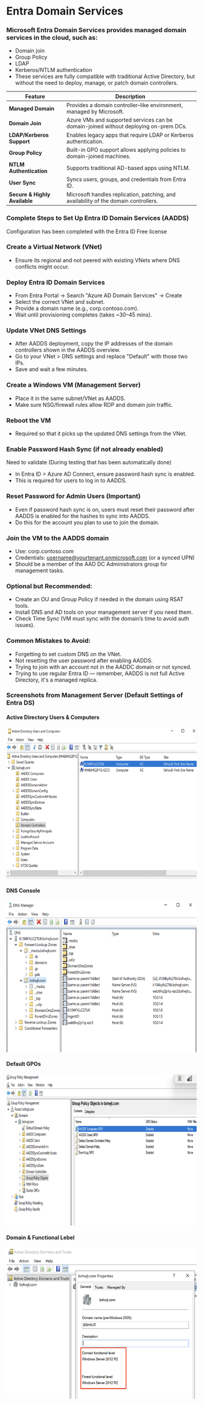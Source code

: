 # Entra Domain Services

### Microsoft Entra Domain Services provides managed domain services in the cloud, such as:
- Domain join
- Group Policy
- LDAP
- Kerberos/NTLM authentication
- These services are fully compatible with traditional Active Directory, but without the need to deploy, manage, or patch domain controllers.

| **Feature**              | **Description**                                                                 |
|--------------------------|---------------------------------------------------------------------------------|
| **Managed Domain**       | Provides a domain controller–like environment, managed by Microsoft.           |
| **Domain Join**          | Azure VMs and supported services can be domain-joined without deploying on-prem DCs. |
| **LDAP/Kerberos Support**| Enables legacy apps that require LDAP or Kerberos authentication.              |
| **Group Policy**         | Built-in GPO support allows applying policies to domain-joined machines.       |
| **NTLM Authentication**  | Supports traditional AD-based apps using NTLM.                                 |
| **User Sync**            | Syncs users, groups, and credentials from Entra ID.                            |
| **Secure & Highly Available** | Microsoft handles replication, patching, and availability of the domain controllers. |


###	Complete Steps to Set Up Entra ID Domain Services (AADDS) 
Configuration has been completed with the Entra ID Free license

###	Create a Virtual Network (VNet)
- Ensure its regional and not peered with existing VNets where DNS conflicts might occur.
  
###	Deploy Entra ID Domain Services
- From Entra Portal → Search "Azure AD Domain Services" → Create
- Select the correct VNet and subnet.
- Provide a domain name (e.g., corp.contoso.com).
- Wait until provisioning completes (takes ~30–45 mins).
  
###	Update VNet DNS Settings
- After AADDS deployment, copy the IP addresses of the domain controllers shown in the AADDS overview.
- Go to your VNet > DNS settings and replace "Default" with those two IPs.
- Save and wait a few minutes.
  
### Create a Windows VM (Management Server)
- Place it in the same subnet/VNet as AADDS.
- Make sure NSG/firewall rules allow RDP and domain join traffic.
  
###	Reboot the VM
- Required so that it picks up the updated DNS settings from the VNet.
  
### Enable Password Hash Sync (if not already enabled)
Need to validate (During testing that has been automatically done)
- In Entra ID > Azure AD Connect, ensure password hash sync is enabled.
- This is required for users to log in to AADDS.
  
### Reset Password for Admin Users (Important)
- Even if password hash sync is on, users must reset their password after AADDS is enabled for the hashes to sync into AADDS.
- Do this for the account you plan to use to join the domain.

### Join the VM to the AADDS domain
- Use: corp.contoso.com
- Credentials: username@yourtenant.onmicrosoft.com (or a synced UPN)
- Should be a member of the AAD DC Administrators group for management tasks.
 
### Optional but Recommended:
- Create an OU and Group Policy if needed in the domain using RSAT tools.
- Install DNS and AD tools on your management server if you need them.
- Check Time Sync (VM must sync with the domain’s time to avoid auth issues).
 
### Common Mistakes to Avoid:
- Forgetting to set custom DNS on the VNet.
- Not resetting the user password after enabling AADDS.
- Trying to join with an account not in the AADDC domain or not synced.
- Trying to use regular Entra ID — remember, AADDS is not full Active Directory, it's a managed replica.

### Screenshots from Management Server (Default Settings of Entra DS)

#### Active Directory Users & Computers
<img src="https://github.com/21bshwjt/Entra_Domain_Services/blob/f48f2ea2d1fbfced8e5fb0a862a5e9e057d774a7/screenshots/dsa.png?raw=true" width="800" height="400">

#### DNS Console
<img src="https://github.com/21bshwjt/Entra_Domain_Services/blob/8c1ec91e730d1238f7f763c21221bd86eebc6a67/screenshots/dns.png?raw=true" width="800" height="400">

#### Default GPOs
<img src="https://github.com/21bshwjt/Entra_Domain_Services/blob/54b57cdd8047414f325f77d38df96a19de4f40ec/screenshots/gpmc.png?raw=true" width="800" height="400">

#### Domain & Functional Lebel
<img src="https://github.com/21bshwjt/Entra_Domain_Services/blob/54b57cdd8047414f325f77d38df96a19de4f40ec/screenshots/fl.png?raw=true" width="800" height="400">



          



